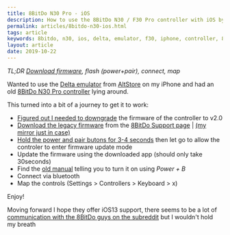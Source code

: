 ```yaml
---
title: 8BitDo N30 Pro - iOS
description: How to use the 8BitDo N30 / F30 Pro controller with iOS by downgrading the firmware
permalink: articles/8bitdo-n30-ios.html
tags: article
keywords: 8bitdo, n30, ios, delta, emulator, f30, iphone, controller, 8bit, ipad, n64, gba
layout: article
date: 2019-10-22
---
```


_TL;DR [Download firmware](https://download.8bitdo.com/Firmware/Controller/N30pro+F30pro/N30pro+F30pro_Firmware_Legacy_V2.00.zip), flash (power+pair), connect, map_

Wanted to use the [Delta emulator](https://github.com/rileytestut/Delta) from [AltStore](http://altstore.io) on my iPhone and had an old [8BitDo N30 Pro controller](https://www.8bitdo.com/n30pro-f30pro/) lying around.

This turned into a bit of a journey to get it to work:

- [Figured out I needed to downgrade](https://www.reddit.com/r/8bitdo/comments/6gha7g/please_help_with_osx_and_ios_nes30_pro/) the firmware of the controller to v2.0
- [Download the legacy firmware](https://download.8bitdo.com/Firmware/Controller/N30pro+F30pro/N30pro+F30pro_Firmware_Legacy_V2.00.zip) from the [8BitDo Support page](https://support.8bitdo.com) | [(my mirror just in case)](https://h.csi.lk/files/f.php?h=0I6hBHfq&d=1)
- [Hold the power and pair butons for 3-4 seconds](https://www.reddit.com/r/RetroPie/comments/5d0fkk/8bitdo_nes30_pro_cannot_get_it_to_enter_firmware/) then let go to allow the controler to enter firmware update mode
- Update the firmware using the downloaded app (should only take 30seconds)
- Find the [old manual](http://download.8bitdo.com/Manual/FC30_Pro_Manual_ENG_v1.0.pdf) telling you to turn it on using _Power + B_
- Connect via bluetooth
- Map the controls (Settings > Controllers > Keyboard > x)

Enjoy!

Moving forward I hope they offer iOS13 support, there seems to be a lot of [communication with the 8BitDo guys on the subreddit](https://www.reddit.com/r/8bitdo/search/?q=ios&sort=new&restrict_sr=on) but I wouldn't hold my breath
